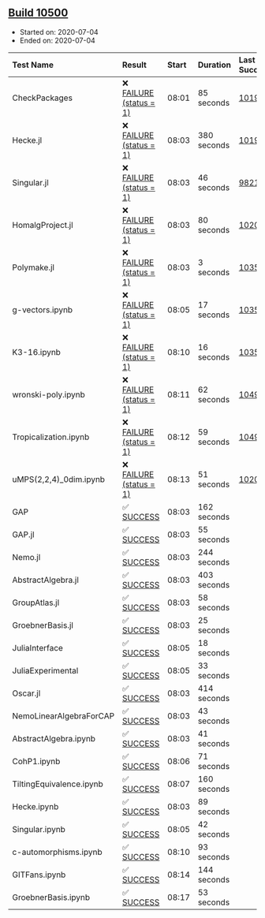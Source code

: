 ## [Build 10500](https://oscarci.mathematik.uni-kl.de/job/oscar/10500/)

* Started on: 2020-07-04
* Ended on: 2020-07-04

| Test Name    | Result | Start | Duration | Last Success | First Failure |
|:-------------|:-------|:------|:---------|:-------------|:--------------|
| CheckPackages | ❌ [FAILURE (status = 1)](https://oscarci.mathematik.uni-kl.de/job/oscar/10500/artifact/logs/build-10500/CheckPackages.log) | 08:01 | 85 seconds | [10197](https://oscarci.mathematik.uni-kl.de/job/oscar/10197/) | [10198](https://oscarci.mathematik.uni-kl.de/job/oscar/10198/) |
| Hecke.jl | ❌ [FAILURE (status = 1)](https://oscarci.mathematik.uni-kl.de/job/oscar/10500/artifact/logs/build-10500/Hecke.jl.log) | 08:03 | 380 seconds | [10197](https://oscarci.mathematik.uni-kl.de/job/oscar/10197/) | [10198](https://oscarci.mathematik.uni-kl.de/job/oscar/10198/) |
| Singular.jl | ❌ [FAILURE (status = 1)](https://oscarci.mathematik.uni-kl.de/job/oscar/10500/artifact/logs/build-10500/Singular.jl.log) | 08:03 | 46 seconds | [9821](https://oscarci.mathematik.uni-kl.de/job/oscar/9821/) | [9822](https://oscarci.mathematik.uni-kl.de/job/oscar/9822/) |
| HomalgProject.jl | ❌ [FAILURE (status = 1)](https://oscarci.mathematik.uni-kl.de/job/oscar/10500/artifact/logs/build-10500/HomalgProject.jl.log) | 08:03 | 80 seconds | [10209](https://oscarci.mathematik.uni-kl.de/job/oscar/10209/) | [10210](https://oscarci.mathematik.uni-kl.de/job/oscar/10210/) |
| Polymake.jl | ❌ [FAILURE (status = 1)](https://oscarci.mathematik.uni-kl.de/job/oscar/10500/artifact/logs/build-10500/Polymake.jl.log) | 08:03 | 3 seconds | [10356](https://oscarci.mathematik.uni-kl.de/job/oscar/10356/) | [10357](https://oscarci.mathematik.uni-kl.de/job/oscar/10357/) |
| g-vectors.ipynb | ❌ [FAILURE (status = 1)](https://oscarci.mathematik.uni-kl.de/job/oscar/10500/artifact/logs/build-10500/g-vectors.ipynb.log) | 08:05 | 17 seconds | [10356](https://oscarci.mathematik.uni-kl.de/job/oscar/10356/) | [10357](https://oscarci.mathematik.uni-kl.de/job/oscar/10357/) |
| K3-16.ipynb | ❌ [FAILURE (status = 1)](https://oscarci.mathematik.uni-kl.de/job/oscar/10500/artifact/logs/build-10500/K3-16.ipynb.log) | 08:10 | 16 seconds | [10356](https://oscarci.mathematik.uni-kl.de/job/oscar/10356/) | [10357](https://oscarci.mathematik.uni-kl.de/job/oscar/10357/) |
| wronski-poly.ipynb | ❌ [FAILURE (status = 1)](https://oscarci.mathematik.uni-kl.de/job/oscar/10500/artifact/logs/build-10500/wronski-poly.ipynb.log) | 08:11 | 62 seconds | [10499](https://oscarci.mathematik.uni-kl.de/job/oscar/10499/) | [10500](https://oscarci.mathematik.uni-kl.de/job/oscar/10500/) |
| Tropicalization.ipynb | ❌ [FAILURE (status = 1)](https://oscarci.mathematik.uni-kl.de/job/oscar/10500/artifact/logs/build-10500/Tropicalization.ipynb.log) | 08:12 | 59 seconds | [10497](https://oscarci.mathematik.uni-kl.de/job/oscar/10497/) | [10498](https://oscarci.mathematik.uni-kl.de/job/oscar/10498/) |
| uMPS(2,2,4)_0dim.ipynb | ❌ [FAILURE (status = 1)](https://oscarci.mathematik.uni-kl.de/job/oscar/10500/artifact/logs/build-10500/uMPS-2-2-4-_0dim.ipynb.log) | 08:13 | 51 seconds | [10209](https://oscarci.mathematik.uni-kl.de/job/oscar/10209/) | [10210](https://oscarci.mathematik.uni-kl.de/job/oscar/10210/) |
| GAP | ✅ [SUCCESS](https://oscarci.mathematik.uni-kl.de/job/oscar/10500/artifact/logs/build-10500/GAP.log) | 08:03 | 162 seconds |  |  |
| GAP.jl | ✅ [SUCCESS](https://oscarci.mathematik.uni-kl.de/job/oscar/10500/artifact/logs/build-10500/GAP.jl.log) | 08:03 | 55 seconds |  |  |
| Nemo.jl | ✅ [SUCCESS](https://oscarci.mathematik.uni-kl.de/job/oscar/10500/artifact/logs/build-10500/Nemo.jl.log) | 08:03 | 244 seconds |  |  |
| AbstractAlgebra.jl | ✅ [SUCCESS](https://oscarci.mathematik.uni-kl.de/job/oscar/10500/artifact/logs/build-10500/AbstractAlgebra.jl.log) | 08:03 | 403 seconds |  |  |
| GroupAtlas.jl | ✅ [SUCCESS](https://oscarci.mathematik.uni-kl.de/job/oscar/10500/artifact/logs/build-10500/GroupAtlas.jl.log) | 08:03 | 58 seconds |  |  |
| GroebnerBasis.jl | ✅ [SUCCESS](https://oscarci.mathematik.uni-kl.de/job/oscar/10500/artifact/logs/build-10500/GroebnerBasis.jl.log) | 08:03 | 25 seconds |  |  |
| JuliaInterface | ✅ [SUCCESS](https://oscarci.mathematik.uni-kl.de/job/oscar/10500/artifact/logs/build-10500/JuliaInterface.log) | 08:05 | 18 seconds |  |  |
| JuliaExperimental | ✅ [SUCCESS](https://oscarci.mathematik.uni-kl.de/job/oscar/10500/artifact/logs/build-10500/JuliaExperimental.log) | 08:05 | 33 seconds |  |  |
| Oscar.jl | ✅ [SUCCESS](https://oscarci.mathematik.uni-kl.de/job/oscar/10500/artifact/logs/build-10500/Oscar.jl.log) | 08:03 | 414 seconds |  |  |
| NemoLinearAlgebraForCAP | ✅ [SUCCESS](https://oscarci.mathematik.uni-kl.de/job/oscar/10500/artifact/logs/build-10500/NemoLinearAlgebraForCAP.log) | 08:03 | 43 seconds |  |  |
| AbstractAlgebra.ipynb | ✅ [SUCCESS](https://oscarci.mathematik.uni-kl.de/job/oscar/10500/artifact/logs/build-10500/AbstractAlgebra.ipynb.log) | 08:03 | 41 seconds |  |  |
| CohP1.ipynb | ✅ [SUCCESS](https://oscarci.mathematik.uni-kl.de/job/oscar/10500/artifact/logs/build-10500/CohP1.ipynb.log) | 08:06 | 71 seconds |  |  |
| TiltingEquivalence.ipynb | ✅ [SUCCESS](https://oscarci.mathematik.uni-kl.de/job/oscar/10500/artifact/logs/build-10500/TiltingEquivalence.ipynb.log) | 08:07 | 160 seconds |  |  |
| Hecke.ipynb | ✅ [SUCCESS](https://oscarci.mathematik.uni-kl.de/job/oscar/10500/artifact/logs/build-10500/Hecke.ipynb.log) | 08:03 | 89 seconds |  |  |
| Singular.ipynb | ✅ [SUCCESS](https://oscarci.mathematik.uni-kl.de/job/oscar/10500/artifact/logs/build-10500/Singular.ipynb.log) | 08:05 | 42 seconds |  |  |
| c-automorphisms.ipynb | ✅ [SUCCESS](https://oscarci.mathematik.uni-kl.de/job/oscar/10500/artifact/logs/build-10500/c-automorphisms.ipynb.log) | 08:10 | 93 seconds |  |  |
| GITFans.ipynb | ✅ [SUCCESS](https://oscarci.mathematik.uni-kl.de/job/oscar/10500/artifact/logs/build-10500/GITFans.ipynb.log) | 08:14 | 144 seconds |  |  |
| GroebnerBasis.ipynb | ✅ [SUCCESS](https://oscarci.mathematik.uni-kl.de/job/oscar/10500/artifact/logs/build-10500/GroebnerBasis.ipynb.log) | 08:17 | 53 seconds |  |  |
